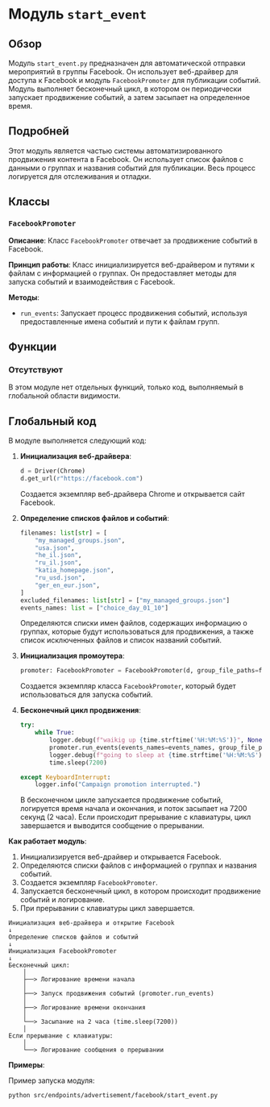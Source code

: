 # Модуль `start_event`

## Обзор

Модуль `start_event.py` предназначен для автоматической отправки мероприятий в группы Facebook. Он использует веб-драйвер для доступа к Facebook и модуль `FacebookPromoter` для публикации событий. Модуль выполняет бесконечный цикл, в котором он периодически запускает продвижение событий, а затем засыпает на определенное время.

## Подробней

Этот модуль является частью системы автоматизированного продвижения контента в Facebook. Он использует список файлов с данными о группах и названия событий для публикации. Весь процесс логируется для отслеживания и отладки.

## Классы

### `FacebookPromoter`

**Описание**: Класс `FacebookPromoter` отвечает за продвижение событий в Facebook.

**Принцип работы**:
Класс инициализируется веб-драйвером и путями к файлам с информацией о группах. Он предоставляет методы для запуска событий и взаимодействия с Facebook.

**Методы**:
- `run_events`: Запускает процесс продвижения событий, используя предоставленные имена событий и пути к файлам групп.

## Функции

### Отсутствуют

В этом модуле нет отдельных функций, только код, выполняемый в глобальной области видимости.

## Глобальный код

В модуле выполняется следующий код:

1.  **Инициализация веб-драйвера**:
    ```python
    d = Driver(Chrome)
    d.get_url(r"https://facebook.com")
    ```

    Создается экземпляр веб-драйвера Chrome и открывается сайт Facebook.

2.  **Определение списков файлов и событий**:
    ```python
    filenames: list[str] = [
        "my_managed_groups.json",
        "usa.json",
        "he_il.json",
        "ru_il.json",
        "katia_homepage.json",
        "ru_usd.json",
        "ger_en_eur.json",
    ]
    excluded_filenames: list[str] = ["my_managed_groups.json"]
    events_names: list = ["choice_day_01_10"]
    ```

    Определяются списки имен файлов, содержащих информацию о группах, которые будут использоваться для продвижения, а также список исключенных файлов и список названий событий.

3.  **Инициализация промоутера**:
    ```python
    promoter: FacebookPromoter = FacebookPromoter(d, group_file_paths=filenames, no_video=True)
    ```

    Создается экземпляр класса `FacebookPromoter`, который будет использоваться для запуска событий.

4.  **Бесконечный цикл продвижения**:
    ```python
    try:
        while True:
            logger.debug(f"waikig up {time.strftime('%H:%M:%S')}", None, False)
            promoter.run_events(events_names=events_names, group_file_paths=filenames)
            logger.debug(f"going to sleep at {time.strftime('%H:%M:%S')}", None, False)
            time.sleep(7200)

    except KeyboardInterrupt:
        logger.info("Campaign promotion interrupted.")
    ```

    В бесконечном цикле запускается продвижение событий, логируется время начала и окончания, и поток засыпает на 7200 секунд (2 часа). Если происходит прерывание с клавиатуры, цикл завершается и выводится сообщение о прерывании.

**Как работает модуль**:

1.  Инициализируется веб-драйвер и открывается Facebook.
2.  Определяются списки файлов с информацией о группах и названия событий.
3.  Создается экземпляр `FacebookPromoter`.
4.  Запускается бесконечный цикл, в котором происходит продвижение событий и логирование.
5.  При прерывании с клавиатуры цикл завершается.

```
Инициализация веб-драйвера и открытие Facebook
↓
Определение списков файлов и событий
↓
Инициализация FacebookPromoter
↓
Бесконечный цикл:
    │
    ├──> Логирование времени начала
    │
    ├──> Запуск продвижения событий (promoter.run_events)
    │
    ├──> Логирование времени окончания
    │
    └──> Засыпание на 2 часа (time.sleep(7200))
    │
Если прерывание с клавиатуры:
    │
    └──> Логирование сообщения о прерывании
```

**Примеры**:

Пример запуска модуля:

```shell
python src/endpoints/advertisement/facebook/start_event.py